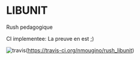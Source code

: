 # LIBUNIT

Rush pedagogique

CI implementee: La preuve en est ;)

![travis](https://travis-ci.org/nmougino/rush_libunit.svg?branch=master)(https://travis-ci.org/nmougino/rush_libunit)
